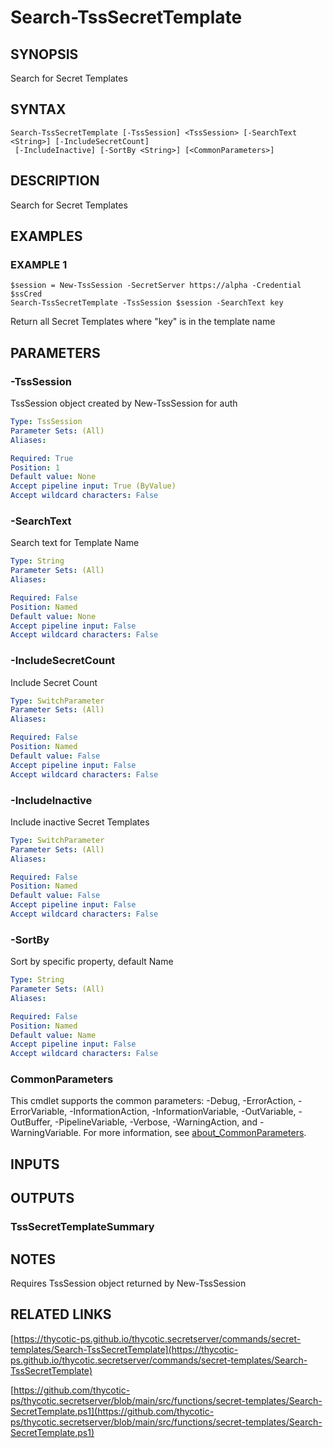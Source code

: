 # Search-TssSecretTemplate

## SYNOPSIS
Search for Secret Templates

## SYNTAX

```
Search-TssSecretTemplate [-TssSession] <TssSession> [-SearchText <String>] [-IncludeSecretCount]
 [-IncludeInactive] [-SortBy <String>] [<CommonParameters>]
```

## DESCRIPTION
Search for Secret Templates

## EXAMPLES

### EXAMPLE 1
```
$session = New-TssSession -SecretServer https://alpha -Credential $ssCred
Search-TssSecretTemplate -TssSession $session -SearchText key
```

Return all Secret Templates where "key" is in the template name

## PARAMETERS

### -TssSession
TssSession object created by New-TssSession for auth

```yaml
Type: TssSession
Parameter Sets: (All)
Aliases:

Required: True
Position: 1
Default value: None
Accept pipeline input: True (ByValue)
Accept wildcard characters: False
```

### -SearchText
Search text for Template Name

```yaml
Type: String
Parameter Sets: (All)
Aliases:

Required: False
Position: Named
Default value: None
Accept pipeline input: False
Accept wildcard characters: False
```

### -IncludeSecretCount
Include Secret Count

```yaml
Type: SwitchParameter
Parameter Sets: (All)
Aliases:

Required: False
Position: Named
Default value: False
Accept pipeline input: False
Accept wildcard characters: False
```

### -IncludeInactive
Include inactive Secret Templates

```yaml
Type: SwitchParameter
Parameter Sets: (All)
Aliases:

Required: False
Position: Named
Default value: False
Accept pipeline input: False
Accept wildcard characters: False
```

### -SortBy
Sort by specific property, default Name

```yaml
Type: String
Parameter Sets: (All)
Aliases:

Required: False
Position: Named
Default value: Name
Accept pipeline input: False
Accept wildcard characters: False
```

### CommonParameters
This cmdlet supports the common parameters: -Debug, -ErrorAction, -ErrorVariable, -InformationAction, -InformationVariable, -OutVariable, -OutBuffer, -PipelineVariable, -Verbose, -WarningAction, and -WarningVariable. For more information, see [about_CommonParameters](http://go.microsoft.com/fwlink/?LinkID=113216).

## INPUTS

## OUTPUTS

### TssSecretTemplateSummary
## NOTES
Requires TssSession object returned by New-TssSession

## RELATED LINKS

[https://thycotic-ps.github.io/thycotic.secretserver/commands/secret-templates/Search-TssSecretTemplate](https://thycotic-ps.github.io/thycotic.secretserver/commands/secret-templates/Search-TssSecretTemplate)

[https://github.com/thycotic-ps/thycotic.secretserver/blob/main/src/functions/secret-templates/Search-SecretTemplate.ps1](https://github.com/thycotic-ps/thycotic.secretserver/blob/main/src/functions/secret-templates/Search-SecretTemplate.ps1)

